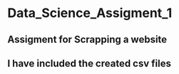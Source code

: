 # Data_Science_Assigment_1
## Assigment for Scrapping a website
## I have included the created csv files
